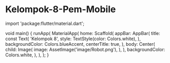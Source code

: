 # Kelompok-8-Pem-Mobile

import 'package:flutter/material.dart';

void main() {
  runApp(
    MaterialApp(
      home: Scaffold(
        appBar: AppBar(
          title: const Text(
            'Kelompok 8',
            style: TextStyle(color: Colors.white),
          ),
          backgroundColor: Colors.blueAccent,
          centerTitle: true,
        ),
        body: Center(
          child: Image(
            image: AssetImage('image/Robot.png'),
          ),
        ),
        backgroundColor: Colors.white,
      ),
    ),
  );
}

